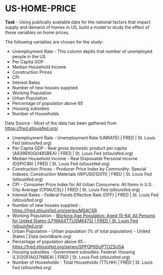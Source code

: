 # US-HOME-PRICE

**Task** - Using publically available data for the national factors that impact supply and demand of homes in US, build a model to study the effect of these variables on home prices.

The following variables are chosen for the study-

* Unemployment Rate -  This column depits that number of unemployed people in the US 
* Per Capita GDP
* Median Household Income
* Construction Prices
* CPI
* Interest Rates
* Number of new houses supplied
* Working Population
* Urban Population
* Percentage of population above 65
* Housing subsidies
* Number of Households


Data Source - Most of the data has been gathered from https://fred.stlouisfed.org/
* Unemployment Rate -  Unemployment Rate (UNRATE) | FRED | St. Louis Fed (stlouisfed.org)
* Per Capita GDP - Real gross domestic product per capita (A939RX0Q048SBEA) | FRED | St. Louis Fed (stlouisfed.org)
* Median Household Income - Real Disposable Personal Income (DSPIC96) | FRED | St. Louis Fed (stlouisfed.org)
* Construction Prices -  Producer Price Index by Commodity: Special Indexes: Construction Materials (WPUSI012011) | FRED | St. Louis Fed (stlouisfed.org)
* CPI - Consumer Price Index for All Urban Consumers: All Items in U.S. City Average (CPIAUCSL) | FRED | St. Louis Fed (stlouisfed.org)
* Interest Rates - Federal Funds Effective Rate (DFF) | FRED | St. Louis Fed (stlouisfed.org)
* Number of new houses supplied - https://fred.stlouisfed.org/series/MSACSR
* Working Population - [Working Age Population: Aged 15-64: All Persons for United States (LFWA64TTUSM647S) | FRED | St. Louis Fed (stlouisfed.org)](https://fred.stlouisfed.org/series/LFWA64TTUSM647S)
* Urban Population - Urban population (% of total population) - United States | Data (worldbank.org)
* Percentage of population above 65 - https://fred.stlouisfed.org/series/SPPOP65UPTOZSUSA
* Housing subsidies - Government subsidies: Federal: Housing (L312051A027NBEA) | FRED | St. Louis Fed (stlouisfed.org)
* Number of Households - Total Households (TTLHH) | FRED | St. Louis Fed (stlouisfed.org)
